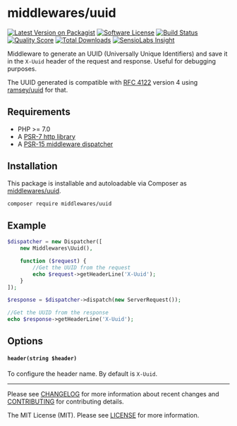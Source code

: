 # middlewares/uuid

[![Latest Version on Packagist][ico-version]][link-packagist]
[![Software License][ico-license]](LICENSE)
[![Build Status][ico-travis]][link-travis]
[![Quality Score][ico-scrutinizer]][link-scrutinizer]
[![Total Downloads][ico-downloads]][link-downloads]
[![SensioLabs Insight][ico-sensiolabs]][link-sensiolabs]

Middleware to generate an UUID (Universally Unique Identifiers) and save it in the `X-Uuid` header of the request and response. Useful for debugging purposes.

The UUID generated is compatible with [RFC 4122](http://tools.ietf.org/html/rfc4122) version 4 using [ramsey/uuid](https://github.com/ramsey/uuid) for that.

## Requirements

* PHP >= 7.0
* A [PSR-7 http library](https://github.com/middlewares/awesome-psr15-middlewares#psr-7-implementations)
* A [PSR-15 middleware dispatcher](https://github.com/middlewares/awesome-psr15-middlewares#dispatcher)

## Installation

This package is installable and autoloadable via Composer as [middlewares/uuid](https://packagist.org/packages/middlewares/uuid).

```sh
composer require middlewares/uuid
```

## Example

```php
$dispatcher = new Dispatcher([
	new Middlewares\Uuid(),

    function ($request) {
        //Get the UUID from the request
        echo $request->getHeaderLine('X-Uuid');
    }
]);

$response = $dispatcher->dispatch(new ServerRequest());

//Get the UUID from the response
echo $response->getHeaderLine('X-Uuid');
```

## Options

#### `header(string $header)`

To configure the header name. By default is `X-Uuid`.

---

Please see [CHANGELOG](CHANGELOG.md) for more information about recent changes and [CONTRIBUTING](CONTRIBUTING.md) for contributing details.

The MIT License (MIT). Please see [LICENSE](LICENSE) for more information.

[ico-version]: https://img.shields.io/packagist/v/middlewares/uuid.svg?style=flat-square
[ico-license]: https://img.shields.io/badge/license-MIT-brightgreen.svg?style=flat-square
[ico-travis]: https://img.shields.io/travis/middlewares/uuid/master.svg?style=flat-square
[ico-scrutinizer]: https://img.shields.io/scrutinizer/g/middlewares/uuid.svg?style=flat-square
[ico-downloads]: https://img.shields.io/packagist/dt/middlewares/uuid.svg?style=flat-square
[ico-sensiolabs]: https://img.shields.io/sensiolabs/i/1153fa6b-33b7-46d2-b39b-c744256b6e83.svg?style=flat-square

[link-packagist]: https://packagist.org/packages/middlewares/uuid
[link-travis]: https://travis-ci.org/middlewares/uuid
[link-scrutinizer]: https://scrutinizer-ci.com/g/middlewares/uuid
[link-downloads]: https://packagist.org/packages/middlewares/uuid
[link-sensiolabs]: https://insight.sensiolabs.com/projects/1153fa6b-33b7-46d2-b39b-c744256b6e83
